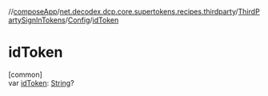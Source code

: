 //[composeApp](../../../../index.md)/[net.decodex.dcp.core.supertokens.recipes.thirdparty](../../index.md)/[ThirdPartySignInTokens](../index.md)/[Config](index.md)/[idToken](id-token.md)

# idToken

[common]\
var [idToken](id-token.md): [String](https://kotlinlang.org/api/latest/jvm/stdlib/kotlin/-string/index.html)?
